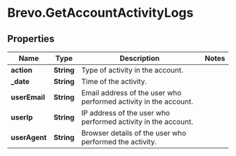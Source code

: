 # Brevo.GetAccountActivityLogs

## Properties
Name | Type | Description | Notes
------------ | ------------- | ------------- | -------------
**action** | **String** | Type of activity in the account. | 
**_date** | **String** | Time of the activity. | 
**userEmail** | **String** | Email address of the user who performed activity in the account. | 
**userIp** | **String** | IP address of the user who performed activity in the account. | 
**userAgent** | **String** | Browser details of the user who performed the activity. | 


